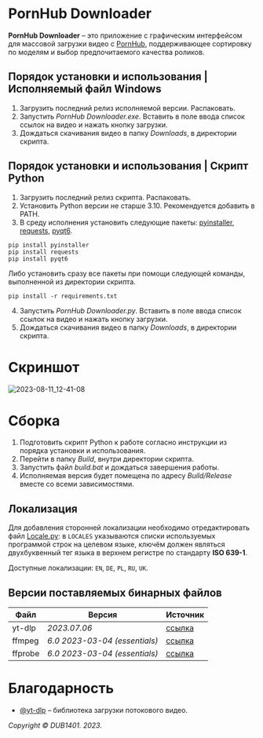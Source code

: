 # PornHub Downloader
**PornHub Downloader** – это приложение с графическим интерфейсом для массовой загрузки видео с [PornHub](https://www.pornhub.com/), поддерживающее сортировку по моделям и выбор предпочитаемого качества роликов.

## Порядок установки и использования | Исполняемый файл Windows
1. Загрузить последний релиз исполняемой версии. Распаковать.
2. Запустить _PornHub Downloader.exe_. Вставить в поле ввода список ссылок на видео и нажать кнопку загрузки.
3. Дождаться скачивания видео в  папку _Downloads_, в директории скрипта.

## Порядок установки и использования | Скрипт Python
1. Загрузить последний релиз скрипта. Распаковать.
2. Установить Python версии не старше 3.10. Рекомендуется добавить в PATH.
3. В среду исполнения установить следующие пакеты: [pyinstaller](https://github.com/pyinstaller/pyinstaller), [requests](https://github.com/psf/requests), [pyqt6](https://www.riverbankcomputing.com/software/pyqt/).
```
pip install pyinstaller
pip install requests
pip install pyqt6
```
Либо установить сразу все пакеты при помощи следующей команды, выполненной из директории скрипта.
```
pip install -r requirements.txt
```
4. Запустить _PornHub Downloader.py_. Вставить в поле ввода список ссылок на видео и нажать кнопку загрузки.
5. Дождаться скачивания видео в папку _Downloads_, в директории скрипта.

# Скриншот
![2023-08-11_12-41-08](https://github.com/DUB1401/PornHub-Downloader/assets/40277356/c319a663-3969-4a2f-8b7b-94a3438b4e0c)

# Сборка
1. Подготовить скрипт Python к работе согласно инструкции из порядка установки и использования.
2. Перейти в папку _Build_, внутри директории скрипта.
3. Запустить файл _build.bat_ и дождаться завершения работы.
4. Исполняемая версия будет помещена по адресу _Build/Release_ вместе со всеми зависимостями.

## Локализация
Для добавления сторонней локализации необходимо отредактировать файл [Locale.py](Source/Locale.py): в `LOCALES` указываются списки используемых программой строк на целевом языке, ключём должен являться двухбуквенный тег языка в верхнем регистре по стандарту **ISO 639-1**.

Доступные локализации: `EN`, `DE`, `PL`, `RU`, `UK`.

## Версии поставляемых бинарных файлов
| Файл    | Версия                        | Источник                                                           |
|---------|-------------------------------|--------------------------------------------------------------------|
| yt-dlp  | _2023.07.06_                  | [ссылка](https://github.com/yt-dlp/yt-dlp/releases/tag/2023.07.06) |
| ffmpeg  | _6.0 2023-03-04 (essentials)_ | [ссылка](https://github.com/GyanD/codexffmpeg/releases/tag/6.0)    |
| ffprobe | _6.0 2023-03-04 (essentials)_ | [ссылка](https://github.com/GyanD/codexffmpeg/releases/tag/6.0)    |

# Благодарность
* [@yt-dlp](https://github.com/yt-dlp) – библиотека загрузки потокового видео.

_Copyright © DUB1401. 2023._